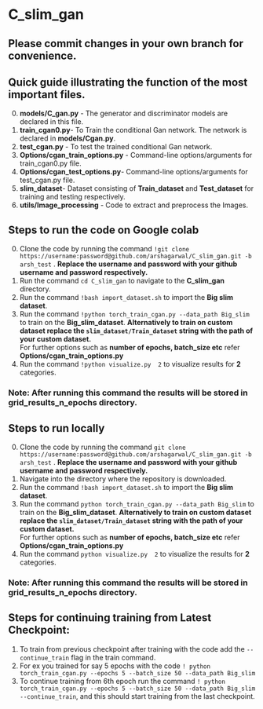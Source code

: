 # C_slim_gan

## Please commit changes in your own branch for convenience.

## Quick guide illustrating  the function of the most important files.
0. **models/C_gan.py** - The generator and discriminator models are declared in this file.
1. **train_cgan0.py**- To Train the conditional Gan network. The network is declared in **models/Cgan.py**.
2. **test_cgan.py** - To test the trained conditional Gan network.
3. **Options/cgan_train_options.py** - Command-line options/arguments for train_cgan0.py file.
4. **Options/cgan_test_options.py**- Command-line options/arguments for test_cgan.py file.
5. **slim_dataset**- Dataset consisting of **Train_dataset** and **Test_dataset** for training and testing respectively.
6. **utils/Image_processing** - Code to extract and preprocess the Images.

## Steps to run the code on Google colab
0. Clone the code by running the command `!git clone https://username:password@github.com/arshagarwal/C_slim_gan.git -b arsh_test` . 
   **Replace the username and password with your github username and password respectively.**
1. Run the command `cd C_slim_gan` to navigate to the **C_slim_gan** directory.
2. Run the command `!bash import_dataset.sh` to import the **Big slim dataset**. 
3. Run the command `!python torch_train_cgan.py --data_path Big_slim` to train on the **Big_slim_dataset**. 
**Alternatively to train on custom dataset replace the `slim_dataset/Train_dataset` string with the path of your custom dataset.**  
  For further options such as **number of epochs, batch_size etc** refer **Options/cgan_train_options.py**
4. Run the command `!python visualize.py  2` to visualize results for **2** categories. 
### Note: After running this command the results will be stored in **grid_results_n_epochs** directory. 

## Steps to run locally
0. Clone the code by running the command `git clone https://username:password@github.com/arshagarwal/C_slim_gan.git -b arsh_test` . 
   **Replace the username and password with your github username and password respectively.**
1. Navigate into the directory where the repository is downloaded.
2. Run the command `!bash import_dataset.sh` to import the **Big slim dataset**.
3. Run the command `python torch_train_cgan.py --data_path Big_slim` to train on the **Big_slim_dataset**. 
**Alternatively to train on custom dataset replace the `slim_dataset/Train_dataset` string with the path of your custom dataset.**  
  For further options such as **number of epochs, batch_size etc** refer **Options/cgan_train_options.py**
4. Run the command `python visualize.py  2` to visualize the results for **2** categories. 
### Note: After running this command the results will be stored in **grid_results_n_epochs** directory.

## Steps for continuing training from Latest Checkpoint:
1. To train from previous checkpoint after training with the code add the `--continue_train` flag in the train command.
2. For ex you trained for say 5 epochs with the code 
`! python torch_train_cgan.py --epochs 5 --batch_size 50 --data_path Big_slim`
3. To continue training from 6th epoch run the command `! python torch_train_cgan.py --epochs 5 --batch_size 50 --data_path Big_slim --continue_train`, and this should start training from the last checkpoint.
